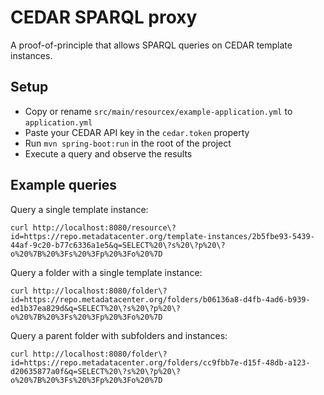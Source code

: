 # CEDAR SPARQL proxy
A proof-of-principle that allows SPARQL queries on CEDAR template instances.

## Setup
- Copy or rename `src/main/resourcex/example-application.yml` to `application.yml`
- Paste your CEDAR API key in the `cedar.token` property
- Run `mvn spring-boot:run` in the root of the project
- Execute a query and observe the results

## Example queries
Query a single template instance:
```shell
curl http://localhost:8080/resource\?id=https://repo.metadatacenter.org/template-instances/2b5fbe93-5439-44af-9c20-b77c6336a1e5&q=SELECT%20\?s%20\?p%20\?o%20%7B%20%3Fs%20%3Fp%20%3Fo%20%7D
```
Query a folder with a single template instance:
```shell
curl http://localhost:8080/folder\?id=https://repo.metadatacenter.org/folders/b06136a8-d4fb-4ad6-b939-ed1b37ea829d&q=SELECT%20\?s%20\?p%20\?o%20%7B%20%3Fs%20%3Fp%20%3Fo%20%7D
```
Query a parent folder with subfolders and instances:
```shell
curl http://localhost:8080/folder\?id=https://repo.metadatacenter.org/folders/cc9fbb7e-d15f-48db-a123-d20635877a0f&q=SELECT%20\?s%20\?p%20\?o%20%7B%20%3Fs%20%3Fp%20%3Fo%20%7D
```

